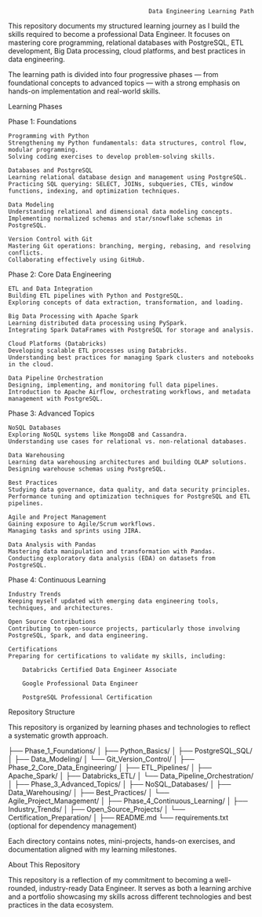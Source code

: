                                             Data Engineering Learning Path

This repository documents my structured learning journey as I build the skills required to become a professional Data Engineer. It focuses on mastering core programming, relational databases with PostgreSQL, ETL development, Big Data processing, cloud platforms, and best practices in data engineering.

The learning path is divided into four progressive phases — from foundational concepts to advanced topics — with a strong emphasis on hands-on implementation and real-world skills.

Learning Phases

Phase 1: Foundations

    Programming with Python
    Strengthening my Python fundamentals: data structures, control flow, modular programming.
    Solving coding exercises to develop problem-solving skills.

    Databases and PostgreSQL
    Learning relational database design and management using PostgreSQL.
    Practicing SQL querying: SELECT, JOINs, subqueries, CTEs, window functions, indexing, and optimization techniques.

    Data Modeling
    Understanding relational and dimensional data modeling concepts.
    Implementing normalized schemas and star/snowflake schemas in PostgreSQL.

    Version Control with Git
    Mastering Git operations: branching, merging, rebasing, and resolving conflicts.
    Collaborating effectively using GitHub.

Phase 2: Core Data Engineering

    ETL and Data Integration
    Building ETL pipelines with Python and PostgreSQL.
    Exploring concepts of data extraction, transformation, and loading.

    Big Data Processing with Apache Spark
    Learning distributed data processing using PySpark.
    Integrating Spark DataFrames with PostgreSQL for storage and analysis.

    Cloud Platforms (Databricks)
    Developing scalable ETL processes using Databricks.
    Understanding best practices for managing Spark clusters and notebooks in the cloud.

    Data Pipeline Orchestration
    Designing, implementing, and monitoring full data pipelines.
    Introduction to Apache Airflow, orchestrating workflows, and metadata management with PostgreSQL.

Phase 3: Advanced Topics

    NoSQL Databases
    Exploring NoSQL systems like MongoDB and Cassandra.
    Understanding use cases for relational vs. non-relational databases.

    Data Warehousing
    Learning data warehousing architectures and building OLAP solutions.
    Designing warehouse schemas using PostgreSQL.

    Best Practices
    Studying data governance, data quality, and data security principles.
    Performance tuning and optimization techniques for PostgreSQL and ETL pipelines.

    Agile and Project Management
    Gaining exposure to Agile/Scrum workflows.
    Managing tasks and sprints using JIRA.

    Data Analysis with Pandas
    Mastering data manipulation and transformation with Pandas.
    Conducting exploratory data analysis (EDA) on datasets from PostgreSQL.

Phase 4: Continuous Learning

    Industry Trends
    Keeping myself updated with emerging data engineering tools, techniques, and architectures.

    Open Source Contributions
    Contributing to open-source projects, particularly those involving PostgreSQL, Spark, and data engineering.

    Certifications
    Preparing for certifications to validate my skills, including:

        Databricks Certified Data Engineer Associate

        Google Professional Data Engineer

        PostgreSQL Professional Certification

Repository Structure

This repository is organized by learning phases and technologies to reflect a systematic growth approach.

├── Phase_1_Foundations/
│   ├── Python_Basics/
│   ├── PostgreSQL_SQL/
│   ├── Data_Modeling/
│   └── Git_Version_Control/
│
├── Phase_2_Core_Data_Engineering/
│   ├── ETL_Pipelines/
│   ├── Apache_Spark/
│   ├── Databricks_ETL/
│   └── Data_Pipeline_Orchestration/
│
├── Phase_3_Advanced_Topics/
│   ├── NoSQL_Databases/
│   ├── Data_Warehousing/
│   ├── Best_Practices/
│   └── Agile_Project_Management/
│
├── Phase_4_Continuous_Learning/
│   ├── Industry_Trends/
│   ├── Open_Source_Projects/
│   └── Certification_Preparation/
│
├── README.md
└── requirements.txt (optional for dependency management)

Each directory contains notes, mini-projects, hands-on exercises, and documentation aligned with my learning milestones.

About This Repository

This repository is a reflection of my commitment to becoming a well-rounded, industry-ready Data Engineer. It serves as both a learning archive and a portfolio showcasing my skills across different technologies and best practices in the data ecosystem.
